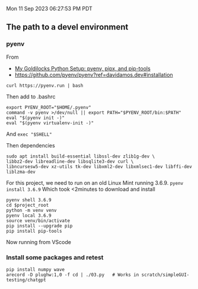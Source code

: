 Mon 11 Sep 2023 06:27:53 PM PDT

## The path to a devel environment

### pyenv
From
* [My Goldilocks Python Setup: pyenv, pipx, and pip-tools](https://davidamos.dev/my-goldilocks-python-set-up/)
* https://github.com/pyenv/pyenv?ref=davidamos.dev#installation

`curl https://pyenv.run | bash`

Then add to .bashrc
```
export PYENV_ROOT="$HOME/.pyenv"
command -v pyenv >/dev/null || export PATH="$PYENV_ROOT/bin:$PATH"
eval "$(pyenv init -)"
eval "$(pyenv virtualenv-init -)"
```
And `exec "$SHELL"`

Then dependencies
```
sudo apt install build-essential libssl-dev zlib1g-dev \
libbz2-dev libreadline-dev libsqlite3-dev curl \
libncursesw5-dev xz-utils tk-dev libxml2-dev libxmlsec1-dev libffi-dev liblzma-dev
```

For this project, we need to run on an old Linux Mint running 3.6.9.
`pyenv install 3.6.9`   Which took <2minutes to download and install

```
pyenv shell 3.6.9
cd $project_root
python -m venv venv
pyenv local 3.6.9
source venv/bin/activate
pip install --upgrade pip
pip install pip-tools
```

Now running from VScode

###  Install some packages and retest
```
pip install numpy wave
arecord -D plughw:1,0 -f cd | ./03.py   # Works in scratch/simpleGUI-testing/chatgpt
```

